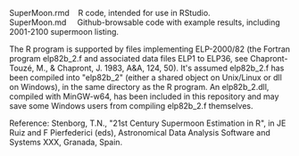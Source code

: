 SuperMoon.rmd &nbsp;&nbsp; R code, intended for use in RStudio.<br />
SuperMoon.md &nbsp;&nbsp;&nbsp; Github-browsable code with example results, including 2001-2100 supermoon listing.

The R program is supported by files implementing ELP-2000/82 (the Fortran program elp82b_2.f and associated data files ELP1 to ELP36, see Chapront-Touzé, M., & Chapront, J. 1983, A&A, 124, 50). It's assumed elp82b_2.f has been compiled into "elp82b_2" (either a shared object on Unix/Linux or dll on Windows), in the same directory as the R program. An elp82b_2.dll, compiled with MinGW-w64, has been included in this repository and may save some Windows users from compiling elp82b_2.f themselves.

Reference: Stenborg, T.N., "21st Century Supermoon Estimation in R", in JE Ruiz and F Pierfederici (eds), Astronomical Data Analysis Software and Systems XXX, Granada, Spain.
